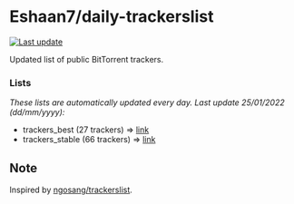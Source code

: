 
# Eshaan7/daily-trackerslist 

[![Last update](https://img.shields.io/badge/Last%20update-25/01/2022-blue.svg)](#)

Updated list of public BitTorrent trackers.

### Lists
*These lists are automatically updated every day. Last update 25/01/2022 (_dd/mm/yyyy_):*

* trackers_best (27 trackers) => [link](https://raw.githubusercontent.com/eshaan7/daily-trackerslist/master/trackers_best.txt)
* trackers_stable (66 trackers) => [link](https://raw.githubusercontent.com/eshaan7/daily-trackerslist/master/trackers_stable.txt)

## Note

Inspired by [ngosang/trackerslist](https://github.com/ngosang/trackerslist).
